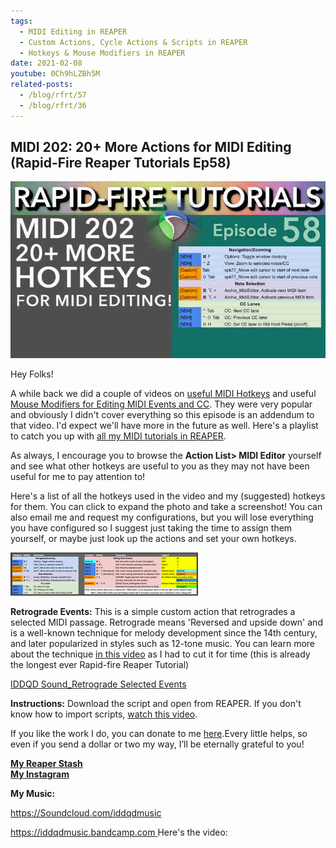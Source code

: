```yaml
---
tags:
  - MIDI Editing in REAPER
  - Custom Actions, Cycle Actions & Scripts in REAPER 
  - Hotkeys & Mouse Modifiers in REAPER
date: 2021-02-08
youtube: 0Ch9hLZBh5M
related-posts:
  - /blog/rfrt/57
  - /blog/rfrt/36
---
```


## MIDI 202: 20+ More Actions for MIDI Editing (Rapid-Fire Reaper Tutorials Ep58)

![](/blog/rfrt/58/97.jpg)

Hey Folks!

A while back we did a couple of videos on [useful MIDI Hotkeys](https://youtu.be/0Ch9hLZBh5M) and useful [Mouse Modifiers for Editing MIDI Events and CC](https://www.youtube.com/watch?v=pw743Lk70PA). They were very popular and obviously I didn't cover everything so this episode is an addendum to that video. I'd expect we'll have more in the future as well. Here's a playlist to catch you up with [all my MIDI tutorials in REAPER](https://www.youtube.com/watch?v=akqKvLiO0xc&list=PLjvmrOUg3J0qpyLea1FiRBrpfWyRaUbgg).

As always, I encourage you to browse the **Action List> MIDI Editor** yourself and see what other hotkeys are useful to you as they may not have been useful for me to pay attention to!

Here's a list of all the hotkeys used in the video and my (suggested) hotkeys for them. You can click to expand the photo and take a screenshot! You can also email me and request my configurations, but you will lose everything you have configured so I suggest just taking the time to assign them yourself, or maybe just look up the actions and set your own hotkeys.

![](/blog/rfrt/58/98.png)

**Retrograde Events:** This is a simple custom action that retrogrades a selected MIDI passage. Retrograde means 'Reversed and upside down' and is a well-known technique for melody development since the 14th century, and later popularized in styles such as 12-tone music. You can learn more about the technique [in this video](https://www.youtube.com/watch/gQgZYJyYZ2w) as I had to cut it for time (this is already the longest ever Rapid-fire Reaper Tutorial)

[IDDQD Sound_Retrograde Selected Events](/blog/rfrt/58/IDDQDSound_Retrograde-Selected-Events.lua.zip)


**Instructions:** Download the script and open from REAPER. If you don't know how to import scripts, [watch this video](https://youtu.be/LGkB9EOn3sE).

If you like the work I do, you can donate to me [here](http://www.buymeacoffee.com/iddqdsound).Every little helps, so even if you send a dollar or two my way, I’ll be eternally grateful to you!

[**My Reaper Stash**](https://stash.reaper.fm/u/IDDQDSound)  
[**My Instagram**](http://www.instagram.com/iddqdmusic)

**My Music:**

https://Soundcloud.com/iddqdmusic

[https://iddqdmusic.bandcamp.com ](https://iddqdmusic.bandcamp.com) Here's the video:

<youtube id="0Ch9hLZBh5M"></youtube>

